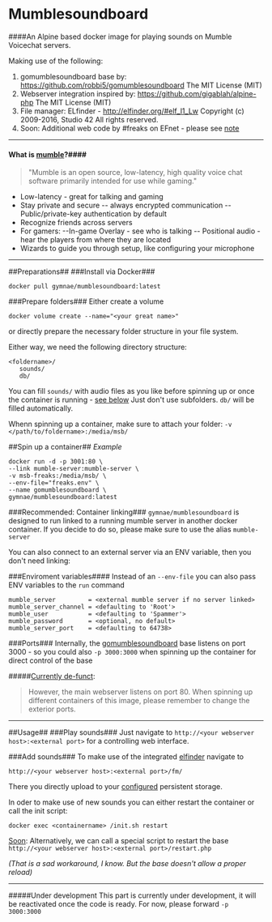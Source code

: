 Mumblesoundboard
================

####An Alpine based docker image for playing sounds on Mumble Voicechat servers.

Making use of the following: 

 1. gomumblesoundboard base by: https://github.com/robbi5/gomumblesoundboard
		The MIT License (MIT)
 2. Webserver integration inspired by: https://github.com/gigablah/alpine-php
		The MIT License (MIT)	
 3. File manager: ELfinder - http://elfinder.org/#elf_l1_Lw
 		Copyright (c) 2009-2016, Studio 42
		All rights reserved.
 4. Soon: Additional web code by #freaks on EFnet - please see [note](#under-development)



----------

#### What is [mumble](https://wiki.mumble.info/wiki/Main_Page "mumble")?####
> "Mumble is an open source, low-latency, high quality voice chat software primarily intended for use while gaming."

- Low-latency - great for talking and gaming
- Stay private and secure
-- always encrypted communication
-- Public/private-key authentication by default
- Recognize friends across servers
- For gamers:
--In-game Overlay - see who is talking
-- Positional audio - hear the players from where they are located
- Wizards to guide you through setup, like configuring your microphone


----------

##Preparations##
###Install via Docker###

    docker pull gymnae/mumblesoundboard:latest


###Prepare folders###
Either create a volume

    docker volume create --name="<your great name>"

or directly prepare the necessary folder structure in your file system.

Either way, we need the following directory structure:
```
<foldername>/		 
   sounds/
   db/
```
You can fill `sounds/` with audio files as you like before spinning up or once the container is running - [see below](#add-sounds)
Just don't use subfolders. `db/` will be filled automatically.

Whenn spinning up a container, make sure to attach your folder: 
`-v </path/to/foldername>:/media/msb/`

##Spin up a container##
*Example*

    docker run -d -p 3001:80 \
    --link mumble-server:mumble-server \
    -v msb-freaks:/media/msb/ \
    --env-file="freaks.env" \
    --name gomumblesoundboard \
    gymnae/mumblesoundboard:latest

###Recommended: Container linking###
`gymnae/mumblesoundboard` is designed to run linked to a running mumble server in another docker container. If you decide to do so, please make sure to use the alias `mumble-server`

You can also connect to an external server via an ENV variable, then you don't need linking:

###Enviroment variables####
Instead of an `--env-file` you can also pass ENV variables to the `run` command

    mumble_server         = <external mumble server if no server linked>
    mumble_server_channel = <defaulting to 'Root'>
    mumble_user           = <defaulting to 'Spammer'>
    mumble_password       = <optional, no default>
    mumble_server_port    = <defaulting to 64738>

###Ports###
Internally, the [gomumblesoundboard](https://github.com/robbi5/gomumblesoundboard%20%22gomumblesoundboard) base listens on port 3000 - so you could also `-p 3000:3000` when spinning up the container for direct control of the base

#####[Currently de-funct](#under-development):

>However, the main webserver listens on port 80.
>When spinning up different containers of this image, please remember to change the exterior ports.

----------

##Usage##
###Play sounds###
Just navigate to `http://<your webserver host>:<external port>` for a controlling web interface.

###Add sounds###
To make use of the integrated [elfinder](http://elfinder.org/#elf_l1_Lw "elfinder") navigate to 

`http://<your webserver host>:<external port>/fm/` 

There you directly upload to your [configured](#prepare-folders) persistent storage.

In oder to make use of new sounds you can either restart the container or call the init script:

    docker exec <containername> /init.sh restart

[Soon](#under-develpmoment): 
Alternatively, we can call a special script to restart the base
`http://<your webserver host>:<external port>/restart.php`

*(That is a sad workaround, I know. But the base doesn't allow a proper reload)*


----------
#####Under development
This part is currently under development, it will be reactivated once the code is ready. For now, please forward `-p 3000:3000`
